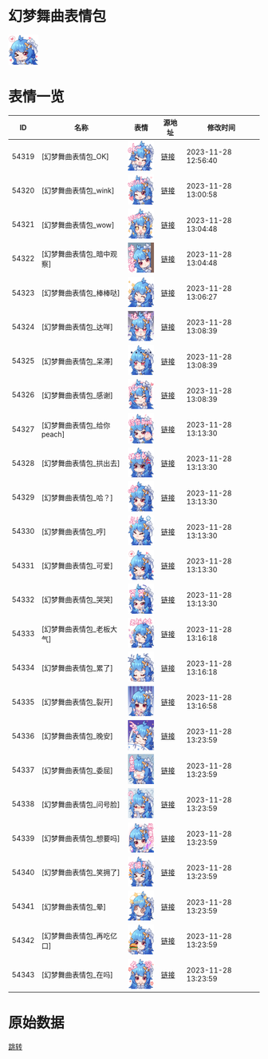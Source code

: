 # 幻梦舞曲表情包

<img src="./cover.png" height="60" alt="cover" />

# 表情一览

|ID|名称|表情|源地址|修改时间|
|----|----|----|----|----|
|54319|[幻梦舞曲表情包_OK]|<img src="./pic/054319_%5B幻梦舞曲表情包_OK%5D.png" height="60" alt="OK"/>|[链接](https://i0.hdslb.com/bfs/emote/4177fd567831590a85098cf6ea144c5e3ffb1ac8.png)|2023-11-28 12:56:40|
|54320|[幻梦舞曲表情包_wink]|<img src="./pic/054320_%5B幻梦舞曲表情包_wink%5D.png" height="60" alt="wink"/>|[链接](https://i0.hdslb.com/bfs/emote/970ec21aa982256c14e2c44bf81929469b49c2ee.png)|2023-11-28 13:00:58|
|54321|[幻梦舞曲表情包_wow]|<img src="./pic/054321_%5B幻梦舞曲表情包_wow%5D.png" height="60" alt="wow"/>|[链接](https://i0.hdslb.com/bfs/emote/5300d788d79ef6972301411588641de9c99274db.png)|2023-11-28 13:04:48|
|54322|[幻梦舞曲表情包_暗中观察]|<img src="./pic/054322_%5B幻梦舞曲表情包_暗中观察%5D.png" height="60" alt="暗中观察"/>|[链接](https://i0.hdslb.com/bfs/emote/704981abc40bb19d8eb6480ac2c07f632f6e0543.png)|2023-11-28 13:04:48|
|54323|[幻梦舞曲表情包_棒棒哒]|<img src="./pic/054323_%5B幻梦舞曲表情包_棒棒哒%5D.png" height="60" alt="棒棒哒"/>|[链接](https://i0.hdslb.com/bfs/emote/7ce19fb19746eb071d9ffd956d45fdeecd80d0b4.png)|2023-11-28 13:06:27|
|54324|[幻梦舞曲表情包_达咩]|<img src="./pic/054324_%5B幻梦舞曲表情包_达咩%5D.png" height="60" alt="达咩"/>|[链接](https://i0.hdslb.com/bfs/emote/1730e2149ecf49abf04f8ebd9686146a0662bd58.png)|2023-11-28 13:08:39|
|54325|[幻梦舞曲表情包_呆滞]|<img src="./pic/054325_%5B幻梦舞曲表情包_呆滞%5D.png" height="60" alt="呆滞"/>|[链接](https://i0.hdslb.com/bfs/emote/8564ff7bb9dbe36e957e9c5bf6dee290e57f5b52.png)|2023-11-28 13:08:39|
|54326|[幻梦舞曲表情包_感谢]|<img src="./pic/054326_%5B幻梦舞曲表情包_感谢%5D.png" height="60" alt="感谢"/>|[链接](https://i0.hdslb.com/bfs/emote/4215e00abee5765012f3c3b1bcb55f4666fb6bb3.png)|2023-11-28 13:08:39|
|54327|[幻梦舞曲表情包_给你peach]|<img src="./pic/054327_%5B幻梦舞曲表情包_给你peach%5D.png" height="60" alt="给你peach"/>|[链接](https://i0.hdslb.com/bfs/emote/e52495f867c663b708dbc4720e7536b563556398.png)|2023-11-28 13:13:30|
|54328|[幻梦舞曲表情包_拱出去]|<img src="./pic/054328_%5B幻梦舞曲表情包_拱出去%5D.png" height="60" alt="拱出去"/>|[链接](https://i0.hdslb.com/bfs/emote/458b20c1e6d01b1f7b656ca0c1919c5d0b0e4102.png)|2023-11-28 13:13:30|
|54329|[幻梦舞曲表情包_哈？]|<img src="./pic/054329_%5B幻梦舞曲表情包_哈？%5D.png" height="60" alt="哈？"/>|[链接](https://i0.hdslb.com/bfs/emote/a2396d4c29b853aa10e0287fb9b8d284b5553109.png)|2023-11-28 13:13:30|
|54330|[幻梦舞曲表情包_哼]|<img src="./pic/054330_%5B幻梦舞曲表情包_哼%5D.png" height="60" alt="哼"/>|[链接](https://i0.hdslb.com/bfs/emote/832a2dcef143342c53a8a59cfd43958d47246044.png)|2023-11-28 13:13:30|
|54331|[幻梦舞曲表情包_可爱]|<img src="./pic/054331_%5B幻梦舞曲表情包_可爱%5D.png" height="60" alt="可爱"/>|[链接](https://i0.hdslb.com/bfs/emote/81ddaf250f862b226bd4189739bbeeb1900e9646.png)|2023-11-28 13:13:30|
|54332|[幻梦舞曲表情包_哭哭]|<img src="./pic/054332_%5B幻梦舞曲表情包_哭哭%5D.png" height="60" alt="哭哭"/>|[链接](https://i0.hdslb.com/bfs/emote/156e549d90fde301fff2e2296f9b032ea2402b32.png)|2023-11-28 13:13:30|
|54333|[幻梦舞曲表情包_老板大气]|<img src="./pic/054333_%5B幻梦舞曲表情包_老板大气%5D.png" height="60" alt="老板大气"/>|[链接](https://i0.hdslb.com/bfs/emote/22d0275d52d799ed27905300086a62f8b2e9b406.png)|2023-11-28 13:16:18|
|54334|[幻梦舞曲表情包_累了]|<img src="./pic/054334_%5B幻梦舞曲表情包_累了%5D.png" height="60" alt="累了"/>|[链接](https://i0.hdslb.com/bfs/emote/8a050b1fa6d5926782c706a40d5bc017e67aa565.png)|2023-11-28 13:16:18|
|54335|[幻梦舞曲表情包_裂开]|<img src="./pic/054335_%5B幻梦舞曲表情包_裂开%5D.png" height="60" alt="裂开"/>|[链接](https://i0.hdslb.com/bfs/emote/2c47fb065fd6097718c1a3c40f6b820e8e324766.png)|2023-11-28 13:16:58|
|54336|[幻梦舞曲表情包_晚安]|<img src="./pic/054336_%5B幻梦舞曲表情包_晚安%5D.png" height="60" alt="晚安"/>|[链接](https://i0.hdslb.com/bfs/emote/2c0995fdf81926db228942a18b217bc2afd767c9.png)|2023-11-28 13:23:59|
|54337|[幻梦舞曲表情包_委屈]|<img src="./pic/054337_%5B幻梦舞曲表情包_委屈%5D.png" height="60" alt="委屈"/>|[链接](https://i0.hdslb.com/bfs/emote/9c5cdb31d08ce681c23ee70ed4e137e7efa272a6.png)|2023-11-28 13:23:59|
|54338|[幻梦舞曲表情包_问号脸]|<img src="./pic/054338_%5B幻梦舞曲表情包_问号脸%5D.png" height="60" alt="问号脸"/>|[链接](https://i0.hdslb.com/bfs/emote/467c63524411f2a1ce951286609cc2e331768b53.png)|2023-11-28 13:23:59|
|54339|[幻梦舞曲表情包_想要吗]|<img src="./pic/054339_%5B幻梦舞曲表情包_想要吗%5D.png" height="60" alt="想要吗"/>|[链接](https://i0.hdslb.com/bfs/emote/8619631d1fc85dd766f4b63ffa06f46553738764.png)|2023-11-28 13:23:59|
|54340|[幻梦舞曲表情包_笑拥了]|<img src="./pic/054340_%5B幻梦舞曲表情包_笑拥了%5D.png" height="60" alt="笑拥了"/>|[链接](https://i0.hdslb.com/bfs/emote/705414b64bf5aaf64e1a4d9c3fc6735d68d243ee.png)|2023-11-28 13:23:59|
|54341|[幻梦舞曲表情包_晕]|<img src="./pic/054341_%5B幻梦舞曲表情包_晕%5D.png" height="60" alt="晕"/>|[链接](https://i0.hdslb.com/bfs/emote/cff22e4133eb42ad4e27e7161df9f8d3a75c56ce.png)|2023-11-28 13:23:59|
|54342|[幻梦舞曲表情包_再吃亿口]|<img src="./pic/054342_%5B幻梦舞曲表情包_再吃亿口%5D.png" height="60" alt="再吃亿口"/>|[链接](https://i0.hdslb.com/bfs/emote/df9216937ca9b66953d44348b7a3a30b33c7f825.png)|2023-11-28 13:23:59|
|54343|[幻梦舞曲表情包_在吗]|<img src="./pic/054343_%5B幻梦舞曲表情包_在吗%5D.png" height="60" alt="在吗"/>|[链接](https://i0.hdslb.com/bfs/emote/361ce8ca864b0c9abd08852ac3443c278b72f4c3.png)|2023-11-28 13:23:59|

# 原始数据

[跳转](./raw.json)

